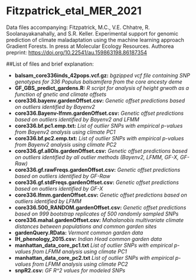 # Fitzpatrick_etal_MER_2021
 Data files accompanying:
 Fitzpatrick, M.C., V.E. Chhatre, R. Soolanayakanahally, and S.R. Keller. Experimental support for genomic prediction of climate maladaptation using the machine learning approach Gradient Forests. In press at Molecular Ecology Resources. Authorea preprint: https://doi.org/10.22541/au.159863198.86187354

##List of files and brief explanation:

- **balsam_core336inds_42pops.vcf.gz:** *bgzipped vcf file containing SNP genotypes for 336 Populus balsamifera from the core ancesty deme*
- **GF_GBS_predict_gardens.R:** *R script for analysis of height grwoth as a function of gnetic and climate offsets*
- **core336.bayenv.gardenOffset.csv:** *Genetic offset predictions based on outliers identified by Bayenv2*
- **core336.Bayenv-lfmm.gardenOffset.csv:** *Genetic offset predictions based on outliers identified by Bayenv2 and LFMM*
- **core336.bf.pc1.emp.txt:** *List of outlier SNPs with empirical p-values from Bayenv2 analysis using climate PC1*
- **core336.bf.pc2.emp.txt:** *List of outlier SNPs with empirical p-values from Bayenv2 analysis using climate PC2*
- **core336.gf.allOls.gardenOffset.csv:** *Genetic offset predictions based on outliers identified by all outlier methods (Bayenv2, LFMM, GF-X, GF-Raw)*
- **core336.gf.rawFreqs.gardenOffset.csv:** *Genetic offset predictions based on outliers identified by GF-Raw*	
- **core336.gf.stdFreqs.gardenOffset.csv:** *Genetic offset predictions based on outliers identified by GF-X*
- **core336.lfmm.gardenOffset.csv:** *Genetic offset predictions based on outliers identified by LFMM*
- **core336.500_RANDOM.gardenOffset.csv:** *Genetic offset predictions based on 999 bootstrap replicates of 500 randomly sampled SNPs*
- **core336.mahal.gardenOffset.csv:** *Mahalanobis multivariate climate distances between populations and common garden sites*
- **gardenQuery.RData:** *Vermont common garden data*
- **IH_phenology_2015.csv:** *Indian Head common garden data*
- **manhattan_data_core_pc1.txt** *List of outlier SNPs with empirical p-values from LFMM analysis using climate PC1*
- **manhattan_data_core_pc2.txt** *List of outlier SNPs with empirical p-values from LFMM analysis using climate PC2*
- **snpR2.csv:** *GF R^2 values for modeled SNPs*
